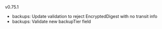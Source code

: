 v0.75.1

- backups: Update validation to reject EncryptedDigest with no transit info
- backups: Validate new backupTier field
